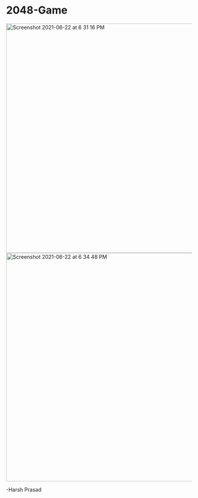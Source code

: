 # 2048-Game

<img width="623" alt="Screenshot 2021-06-22 at 6 31 16 PM" src="https://user-images.githubusercontent.com/75941291/122947117-8af88f80-d397-11eb-9c84-99fb68dd22e8.png">
<img width="620" alt="Screenshot 2021-06-22 at 6 34 48 PM" src="https://user-images.githubusercontent.com/75941291/122947168-93e96100-d397-11eb-8e78-86285f65f711.png">

-Harsh Prasad
